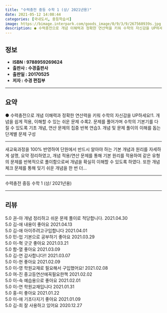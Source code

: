 ```yaml
---
title: "수력충전 중등 수학 1 (상/ 2021년용)"
date: 2021-05-12 14:08:44
categories: [국내도서, 중등학습서]
image: https://bimage.interpark.com/goods_image/0/9/3/9/267560939s.jpg
description: ● 수력충전으로 개념 이해력과 정확한 연산력을 키워 수학의 자신감을 UP하세요!1. 개념을 쉽게 적용, 이해할 수 있는 쉬운 문제 수록2. 문제를 풀어가며 수학의 기본기를 다질 수 있도록 기초 개념, 연산 문제의 집중 반복 연습3. 개념 및 문제 풀이의 이해를 돕는 단계별 문제 구성
---
```


## **정보**

- **ISBN : 9788959269624**
- **출판사 : 수경출판사**
- **출판일 : 20170525**
- **저자 : 수경 편집부**

------



## **요약**

●  수력충전으로 개념 이해력과 정확한 연산력을 키워 수학의 자신감을 UP하세요!1. 개념을 쉽게 적용, 이해할 수 있는 쉬운 문제 수록2. 문제를 풀어가며 수학의 기본기를 다질 수 있도록 기초 개념,  연산 문제의 집중 반복 연습3. 개념 및 문제 풀이의 이해를 돕는 단계별 문제 구성

------

새교육과정을 100% 반영하여 단원에서 반드시 알아야 하는 기본 개념과 원리를 자세하게 설명, 요약 정리하였고, 개념 적용/연산 문제를 통해 기본 원리를 적용하여 같은 유형의 문제를 반복적으로 풀이함으로써 개념을 확실히 이해할 수 있도록 하였다. 또한 개념 체크 문제를 통해 잊기 쉬운 개념을 한 번 더... 

------


수력충전 중등 수학 1 (상/ 2021년용) 

------


## **리뷰** 

5.0 권-아 개념 정리하고 쉬운 문제 풀이로 적당합니다. 2021.04.30 <br/>5.0 김-애 내용이 좋아요 2021.04.13 <br/>5.0 김-애 아이주려고구입합니다 2021.04.01 <br/>5.0 민-업 기본으로 공부하기 좋아요 2021.03.29 <br/>5.0 이-혁 굿굿 좋아요 2021.03.21 <br/>5.0 함-열 좋아요 2021.03.09 <br/>5.0 김-연 감사합니다!! 2021.03.07 <br/>5.0 이-현 좋아요 2021.02.09 <br/>5.0 이-영 학원교재로 필요해서 구입했어요! 2021.02.08 <br/>5.0 여-진 중고등연산에꼭필요한책 2021.02.02 <br/>5.0 이-숙 예습용으로 좋아요 2021.02.01 <br/>5.0 이-연 학원교재입니다 2021.01.31 <br/>5.0 홍-미 좋아요 2021.01.22 <br/>5.0 이-애 기초다지기 좋아요 2021.01.09 <br/>5.0 김-희 잘 사용하고 있어요 2020.12.27 <br/>